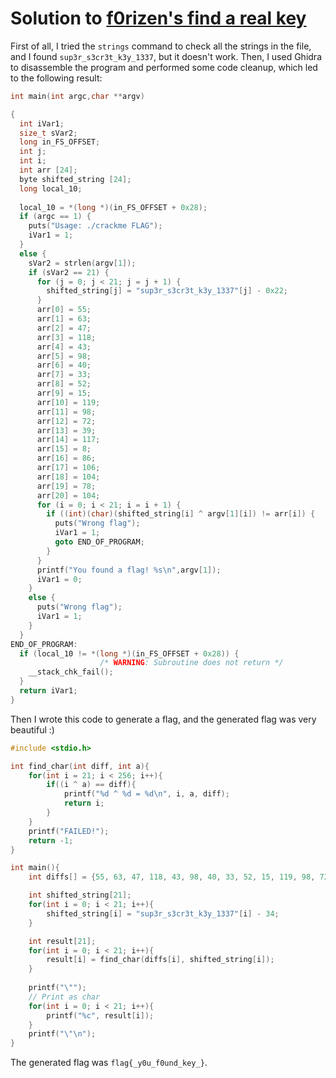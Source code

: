 # Solution to [f0rizen's find a real key](https://crackmes.one/crackme/629e1e5833c5d4251e72375f)

First of all, I tried the `strings` command to check all the strings in the file, and I found `sup3r_s3cr3t_k3y_1337`, but it doesn't work. Then, I used Ghidra to disassemble the program and performed some code cleanup, which led to the following result:

```c
int main(int argc,char **argv)

{
  int iVar1;
  size_t sVar2;
  long in_FS_OFFSET;
  int j;
  int i;
  int arr [24];
  byte shifted_string [24];
  long local_10;
  
  local_10 = *(long *)(in_FS_OFFSET + 0x28);
  if (argc == 1) {
    puts("Usage: ./crackme FLAG");
    iVar1 = 1;
  }
  else {
    sVar2 = strlen(argv[1]);
    if (sVar2 == 21) {
      for (j = 0; j < 21; j = j + 1) {
        shifted_string[j] = "sup3r_s3cr3t_k3y_1337"[j] - 0x22;
      }
      arr[0] = 55;
      arr[1] = 63;
      arr[2] = 47;
      arr[3] = 118;
      arr[4] = 43;
      arr[5] = 98;
      arr[6] = 40;
      arr[7] = 33;
      arr[8] = 52;
      arr[9] = 15;
      arr[10] = 119;
      arr[11] = 98;
      arr[12] = 72;
      arr[13] = 39;
      arr[14] = 117;
      arr[15] = 8;
      arr[16] = 86;
      arr[17] = 106;
      arr[18] = 104;
      arr[19] = 78;
      arr[20] = 104;
      for (i = 0; i < 21; i = i + 1) {
        if ((int)(char)(shifted_string[i] ^ argv[1][i]) != arr[i]) {
          puts("Wrong flag");
          iVar1 = 1;
          goto END_OF_PROGRAM;
        }
      }
      printf("You found a flag! %s\n",argv[1]);
      iVar1 = 0;
    }
    else {
      puts("Wrong flag");
      iVar1 = 1;
    }
  }
END_OF_PROGRAM:
  if (local_10 != *(long *)(in_FS_OFFSET + 0x28)) {
                    /* WARNING: Subroutine does not return */
    __stack_chk_fail();
  }
  return iVar1;
}
```

Then I wrote this code to generate a flag, and the generated flag was very beautiful :)

```c
#include <stdio.h>

int find_char(int diff, int a){
    for(int i = 21; i < 256; i++){
        if((i ^ a) == diff){
            printf("%d ^ %d = %d\n", i, a, diff);
            return i;
        }
    }
    printf("FAILED!");
    return -1;
}

int main(){
    int diffs[] = {55, 63, 47, 118, 43, 98, 40, 33, 52, 15, 119, 98, 72, 39, 117, 8, 86, 106, 104, 78, 104}; 

    int shifted_string[21];
    for(int i = 0; i < 21; i++){
        shifted_string[i] = "sup3r_s3cr3t_k3y_1337"[i] - 34;
    }

    int result[21];
    for(int i = 0; i < 21; i++){
        result[i] = find_char(diffs[i], shifted_string[i]);
    }
        
    printf("\"");
    // Print as char
    for(int i = 0; i < 21; i++){
        printf("%c", result[i]);
    }
    printf("\"\n");
}
```

The generated flag was `flag{_y0u_f0und_key_}`.